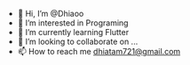 - 👋 Hi, I’m @Dhiaoo
- 👀 I’m interested in Programing
- 🌱 I’m currently learning Flutter 
- 💞️ I’m looking to collaborate on ...
- 📫 How to reach me dhiatam721@gmail.com

<!---
Dhiaoo/Dhiaoo is a ✨ special ✨ repository because its `README.md` (this file) appears on your GitHub profile.
You can click the Preview link to take a look at your changes.
--->

